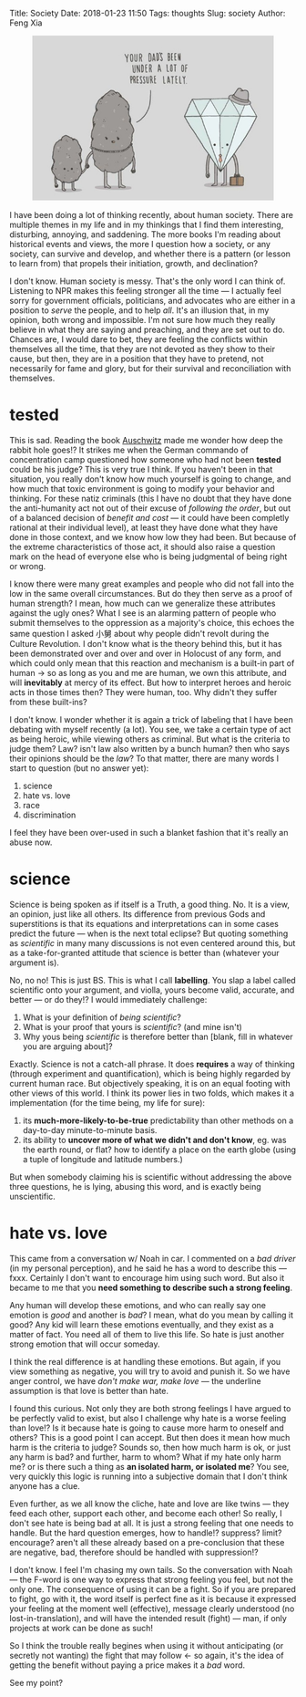Title: Society
Date: 2018-01-23 11:50
Tags: thoughts
Slug: society
Author: Feng Xia

<figure class="col l6 m6 s12">
  <img src="images/diamond.jpg"/>
</figure>

I  have   been  doing  a   lot  of  thinking  recently,   about  human
society. There are multiple themes in my life and in my thinkings that
I find them interesting, disturbing, annoying, and saddening. The more
books  I'm reading  about  historical  events and  views,  the more  I
question how a  society, or any society, can survive  and develop, and
whether there  is a  pattern (or  lesson to  learn from)  that propels
their initiation, growth, and declination?

I don't know. Human society is messy. That's the only word I can think
of. Listening to NPR makes this  feeling stronger all the time &mdash;
I  actually  feel sorry  for  government  officials, politicians,  and
advocates who are  either in a position to _serve_  the people, and to
help  _all_. It's  an illusion  that, in  my opinion,  both wrong  and
impossible. I'm not sure how much they really believe in what they are
saying and preaching, and they are set out to do. Chances are, I would
dare to bet, they are feeling  the conflicts within themselves all the
time, that they are not devoted as they show to their cause, but then,
they are in a position that  they have to pretend, not necessarily for
fame  and  glory,  but  for their  survival  and  reconciliation  with
themselves.

# tested

This is sad.  Reading the book [Auschwitz][1] made me  wonder how deep
the  rabbit hole  goes!? It  strikes me  when the  German commando  of
concentration camp questioned how someone  who had not been **tested**
could be his judge? This is very  true I think. If you haven't been in
that situation,  you really don't know  how much yourself is  going to
change, and  how much that toxic  environment is going to  modify your
behavior and thinking. For these natiz criminals (this I have no doubt
that they have  done the anti-humanity act not out  of their excuse of
_following the order_, but out of  a balanced decision of _benefit and
cost_  &mdash;  it  could  have   been  completly  rational  at  their
individual level),  at least  they have  done what  they have  done in
those context, and we  know how low they had been.  But because of the
extreme characteristics of those act,  it should also raise a question
mark on  the head of  everyone else who  is being judgmental  of being
right or wrong.

[1]: https://www.amazon.com/Auschwitz-New-History-Laurence-Rees-ebook/dp/B004OA64GG/ref=sr_1_3?s=books&ie=UTF8&qid=1516726556&sr=1-3&keywords=auschwitz

I know there were many great examples and people who did not fall into
the low in the same overall circumstances. But do they then serve as a
proof of  human strength?  I mean,  how much  can we  generalize these
attributes against the ugly ones? What I see is an alarming pattern of
people who submit themselves to the oppression as a majority's choice,
this echoes  the same question  I asked  小舅 about why  people didn't
revolt during the Culture Revolution. I  don't know what is the theory
behind this,  but it has been  demonstrated over and over  and over in
Holocust of any form, and which could only mean that this reaction and
mechanism is a built-in part of human  &rarr; so as long as you and me
are human, we own this attribute,  and will **inevitably** at mercy of
its effect. But how to interpret heroes and heroic acts in those times
then?  They  were  human,  too.  Why didn't  they  suffer  from  these
built-ins?

I don't know. I wonder whether it  is again a trick of labeling that I
have been  debating with myself recently  (a lot). You see,  we take a
certain  type  of  act  as  being  heroic,  while  viewing  others  as
criminal. But what is the criteria  to judge them? Law? isn't law also
written by a  bunch human? then who says their  opinions should be the
_law_? To that  matter, there are many words I  start to question (but
no answer yet):

1. science
2. hate vs. love
3. race
4. discrimination

I feel they have been over-used in such a blanket fashion that it's
really an abuse now.

# science

Science is being spoken as if itself is a Truth, a good thing. No.  It
is a view, an opinion, just like all others. Its difference from
previous Gods and superstitions is that its equations and
interpretations can in some cases predict the future &mdash; when is
the next total eclipse? But quoting something as _scientific_ in many
many discussions is not even centered around this, but as a
take-for-granted attitude that science is better than (whatever your
argument is).

No, no no! This is just BS. This is what I call **labelling**. You
slap a label called scientific onto your argument, and violla, yours
become valid, accurate, and better &mdash; or do they!? I would
immediately challenge:

1. What is your definition of _being scientific_? 
2. What is your proof that yours is _scientific_? (and mine isn't)
3. Why yous being _scientific_ is therefore better than [blank, fill
   in whatever you are arguing about]?
   
Exactly. Science is not a catch-all phrase. It does **requires** a way
of thinking (through experiment and quantification), which is being
highly regarded by current human race. But objectively speaking, it is
on an equal footing with other views of this world. I think its power
lies in two folds, which makes it a implementation (for the time
being, my life for sure):

1. its **much-more-likely-to-be-true** predictability than other
  methods on a day-to-day minute-to-minute basis. 
2. its ability to **uncover more of what we didn't and don't know**,
  eg. was the earth round, or flat?  how to identify a place on the
  earth globe (using a
  tuple of longitude and latitude numbers.)  


But when somebody claiming
his is scientific without addressing the above three questions, he
is lying, abusing this word, and is exactly being unscientific.

# hate vs. love

This came from a conversation w/ Noah in car. I commented on a _bad
driver_ (in my personal perception), and he said he has a word to
describe this &mdash; fxxx. Certainly I don't want to encourage him
using such word. But also it became to me that you **need something to
describe such a strong feeling**.

Any human will develop these emotions, and who can really say one
emotion is _good_ and another is _bad_? I mean, what do you mean by
calling it good? Any kid will learn these emotions eventually, and
they exist as a matter of fact. You need all of them to live this life. So
hate is just another strong emotion that will occur someday.

I think the real difference is at handling these emotions. But again,
if you view something as negative, you will try to avoid and punish
it. So we have anger control, we have _don't make war, make love_
&mdash; the underline assumption is that love is better than hate. 

I found this curious. Not only they are both strong feelings I have
argued to be perfectly valid to exist, but also I challenge why hate
is a worse feeling than love!? Is it because hate is going to cause
more harm to oneself and others? This is a good point I can
accept. But then does it mean how much harm is the criteria to judge?
Sounds so, then how much harm is ok, or just any harm is bad? and
further, harm to whom? What if my hate only harm me? or is there such
a thing as **an isolated harm, or isolated me**?  You see, very
quickly this logic is running into a subjective domain that I don't
think anyone has a clue.

Even further, as we all know the cliche, hate and love are like twins
&mdash; they feed each other, support each other, and become each
other! So really, I don't see hate is being bad at all. It is just a
strong feeling that one needs to handle. But the hard question
emerges, how to handle!? suppress? limit? encourage? aren't all these
already based on a pre-conclusion that these are negative, bad,
therefore should be handled with suppression!?

I don't know. I feel I'm chasing my own tails.
So the conversation with Noah &mdash; the
F-word is one way to express that strong feeling you feel, but not the
only one. The consequence of using it can be a fight. So if you are
prepared to fight, go with it, the word itself is perfect fine as it
is because it expressed your feeling at the moment well (effective),
message clearly understood (no lost-in-translation), and will have
the intended result (fight) &mdash; man, if only projects at work can
be done as such!


So I think the trouble really begines when 
using it without anticipating (or secretly not wanting) 
the fight that may follow &larr; so again, it's the idea of getting
the benefit without paying a price makes it a _bad_ word.

See my point?

